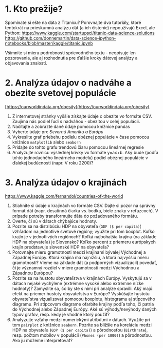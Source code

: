 # 1. Kto prežije?
Spomínate si ešte na dáta z Titanicu? Porovnajte dva tutoriály, ktoré tentokrát na prieskumnú analýzu dát (a ich čistenie) nepoužívajú Excel, ale Python:
https://www.kaggle.com/startupsci/titanic-data-science-solutions
https://github.com/donnemartin/data-science-ipython-notebooks/blob/master/kaggle/titanic.ipynb

Všimnite si mieru podrobnosti sprievodného textu - neopisuje len pozorovania, ale aj rozhodnutia pre ďalšie kroky dátovej analýzy a objavovania znalostí.


# 2. Analýza údajov o nadváhe a obezite svetovej populácie
[https://ourworldindata.org/obesity](https://ourworldindata.org/obesity)

1. Z internetovej stránky vyššie získajte údaje o obezite vo formáte CSV. Zaujíma nás podiel ľudí s nadváhou - obezitou v celej populácii.
2. Načitajte a zobrazte dané údaje pomocou knižnice pandas
3. Vyberte údaje pre *Severnú Ameriku a Európu*
4. Vykreslite graf priebehu podielu obéznej populácie v čase pomocou knižnice `matplotlib` alebo `seaborn`
5. Pridajte do tohto grafu trendovú čiaru pomocou lineárnej regresie
6. Analyzujte rovnicu výslednej krivky vo formáte y=ax+b. Aký bude (podľa tohto jednoduchého lineárneho modelu) podiel obéznej populácie v ďalekej budúcnosti (napr. V roku 2200)?


# 3. Analýza údajov o krajinách
https://www.kaggle.com/fernandol/countries-of-the-world

1. Stiahnite si údaje o krajinách vo formáte CSV. Dajte si pozor na správny formát dát (napr. desatinná čiarka vs. bodka, biele znaky v reťazcoch). V prípade potreby transformujte dáta do požadovaného formátu.
2. Overte, či sú v dátach chýbajúce hodnoty.
3. Pozrite sa na distribúciu HDP na obyvateľa (`GDP ($ per capita)`) vzhľadom na jednotlivé svetové regióny; využite pri tom boxplot. Koľko krajín je v jednotlivých regiónoch? Koľká najbohatšia krajina (na základe HDP na obyvateľa) je Slovensko? Koľko percent z priemeru európskych krajín predstavuje slovenské HDP na obyvateľa?
4. Porovnajte mieru gramotnosti medzi krajinami bývalej Východnej a Západnej Európy. Ktorá krajina má najnižšiu, a ktorá najvyššiu mieru gramotnosti? Vieme na základe dát (a podporných vizualizácií) povedať, či je významný rozdiel v miere gramotnosti medzi Východnou a Západnou Európou?
5. Pozrite sa na hustotu obyvateľstva v krajinách Európy. Vyskytujú sa v dátach nejaké vychýlené (extrémne vysoké alebo extrémne nízke hodnoty)? Zamyslite sa, čo by ste s nimi pri analýze spravili. Aký majú efekt na priemer hustoty obyvateľstva v Európe? Vyskúšajte hustotu obyvateľstva vizualizovať pomocou boxplotu, histogramu aj stĺpcového diagramu. Pri stĺpcovom diagrame ofarbite krajiny podľa toho, či patria do Východnej alebo Západnej Európy. Aké sú výhody/nevýhody daných typov grafov, resp. kedy je vhodné ktorý použiť?
6. Analyzujte vzťahy medzi numerickými atribútmi v dátach. Využite pri tom `pairplot` z knižnice `seaborn`. Pozrite sa bližšie na koreláciu medzi HDP na obyvateľa (`GDP ($ per capita)`) a pôrodnosťou (`Birthrate`), resp. počtom mobilov v populácii (`Phones (per 1000)`) a pôrodnosťou. Ako ju môžeme interpretovať?